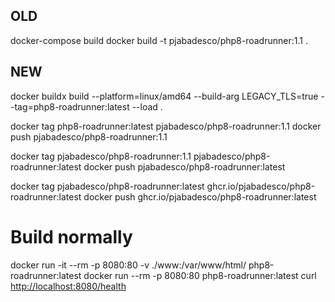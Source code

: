 ## OLD

docker-compose build
docker build -t pjabadesco/php8-roadrunner:1.1 .

## NEW

docker buildx build --platform=linux/amd64 --build-arg LEGACY_TLS=true --tag=php8-roadrunner:latest --load .

docker tag php8-roadrunner:latest pjabadesco/php8-roadrunner:1.1
docker push pjabadesco/php8-roadrunner:1.1

docker tag pjabadesco/php8-roadrunner:1.1 pjabadesco/php8-roadrunner:latest
docker push pjabadesco/php8-roadrunner:latest

docker tag pjabadesco/php8-roadrunner:latest ghcr.io/pjabadesco/php8-roadrunner:latest
docker push ghcr.io/pjabadesco/php8-roadrunner:latest

# Build normally

docker run -it --rm -p 8080:80 -v ./www:/var/www/html/ php8-roadrunner:latest
docker run --rm -p 8080:80 php8-roadrunner:latest
curl <http://localhost:8080/health>
